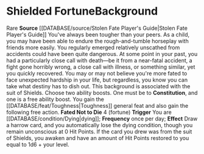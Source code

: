 ﻿---
id: '368'
name: Shielded Fortune
source: '[[DATABASE/source/Stolen Fate Player''s Guide|Stolen Fate Player''s Guide]]'

---
# Shielded Fortune<span class="item-type">Background</span>

<span class="trait-rare item-trait">Rare</span>
**Source** [[DATABASE/source/Stolen Fate Player's Guide|Stolen Fate Player's Guide]]
You've always been tougher than your peers. As a child, you may have been able to endure the rough-and-tumble horseplay with friends more easily. You regularly emerged relatively unscathed from accidents could have been quite dangerous. At some point in your past, you had a particularly close call with death—be it from a near-fatal accident, a fight gone horribly wrong, a close call with illness, or something similar, yet you quickly recovered. You may or may not believe you're more fated to face unexpected hardship in your life, but regardless, you know you can take what destiny has to dish out.
 This background is associated with the suit of Shields.
 Choose two ability boosts. One must be to **Constitution**, and one is a free ability boost.
 You gain the [[DATABASE/feat/Toughness|Toughness]] general feat and also gain the following free action.
 **Fated Not to Die** <span class="action-icon">4</span> (fortune) **Trigger** You are [[DATABASE/condition/Dying|dying]]; **Frequency** once per day; **Effect** Draw a harrow card, and you automatically lose the dying condition, though you remain unconscious at 0 Hit Points. If the card you drew was from the suit of Shields, you awaken and have an amount of Hit Points restored to you equal to 1d6 + your level.